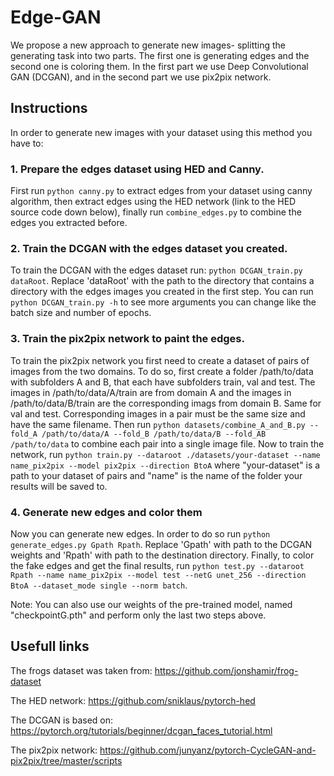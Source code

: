 # Edge-GAN

We propose a new approach to generate new images- splitting the generating task into two parts. The first one is generating edges and the second one is coloring them. In the first part we use Deep Convolutional GAN (DCGAN), and in the second part we use pix2pix network.

## Instructions

In order to generate new images with your dataset using this method you have to:

### 1. Prepare the edges dataset using HED and Canny.
First run `python canny.py` to extract edges from your dataset using canny algorithm,
then extract edges using the HED network (link to the HED source code down below),
finally run `combine_edges.py` to combine the edges you extracted before.  

### 2. Train the DCGAN with the edges dataset you created.
To train the DCGAN with the edges dataset run: `python DCGAN_train.py dataRoot`.
Replace 'dataRoot' with the path to the directory that contains a directory with the
edges images you created in the first step.
You can run `python DCGAN_train.py -h` to see more arguments you can change like
the batch size and number of epochs.

### 3. Train the pix2pix network to paint the edges.
To train the pix2pix network you first need to create a dataset of pairs of images from the two domains.
To do so, first create a folder /path/to/data with subfolders A and B, that each have subfolders train,
val and test. The images in /path/to/data/A/train are from domain A and the images in /path/to/data/B/train
are the corresponding imags from domain B. Same for val and test. Corresponding images in a pair must be the
same size and have the same filename.
Then run `python datasets/combine_A_and_B.py --fold_A /path/to/data/A --fold_B /path/to/data/B --fold_AB /path/to/data`
to combine each pair into a single image file.
Now to train the network, run `python train.py --dataroot ./datasets/your-dataset --name name_pix2pix --model pix2pix --direction BtoA` where "your-dataset" is a path to your dataset of pairs and "name" is the name of the folder your results will be saved to.

### 4. Generate new edges and color them
Now you can generate new edges. In order to do so run `python generate_edges.py Gpath Rpath`.
Replace 'Gpath' with path to the DCGAN weights and 'Rpath' with path to the destination directory. 
Finally, to color the fake edges and get the final results, run `python test.py --dataroot Rpath --name name_pix2pix --model test --netG unet_256 --direction BtoA --dataset_mode single --norm batch`.

Note: You can also use our weights of the pre-trained model, named "checkpointG.pth" and perform only the last two steps above.  

## Usefull links
The frogs dataset was taken from: https://github.com/jonshamir/frog-dataset

The HED network: https://github.com/sniklaus/pytorch-hed

The DCGAN is based on: https://pytorch.org/tutorials/beginner/dcgan_faces_tutorial.html

The pix2pix network: https://github.com/junyanz/pytorch-CycleGAN-and-pix2pix/tree/master/scripts
